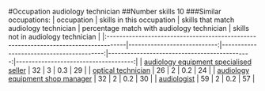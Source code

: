 #Occupation audiology technician
##Number skills 10
###Similar occupations:
| occupation                                                                          |   skills in this occupation |   skills that match audiology technician |   percentage match with audiology technician |   skills not in audiology technician |
|:------------------------------------------------------------------------------------|----------------------------:|-----------------------------------------:|---------------------------------------------:|-------------------------------------:|
| [audiology equipment specialised seller](audiology_equipment_specialised_seller.md) |                          32 |                                        3 |                                          0.3 |                                   29 |
| [optical technician](optical_technician.md)                                         |                          26 |                                        2 |                                          0.2 |                                   24 |
| [audiology equipment shop manager](audiology_equipment_shop_manager.md)             |                          32 |                                        2 |                                          0.2 |                                   30 |
| [audiologist](audiologist.md)                                                       |                          59 |                                        2 |                                          0.2 |                                   57 |
